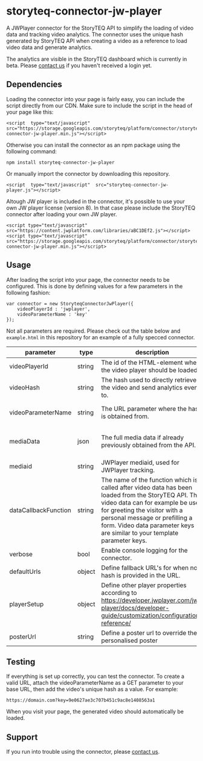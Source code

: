 
# storyteq-connector-jw-player
A JWPlayer connector for the StoryTEQ API to simplify the loading of video data and tracking video analytics. The connector uses the unique hash generated by StoryTEQ API when creating a video as a reference to load video data and generate analytics. 

The analytics are visible in the StoryTEQ dashboard which is currently in beta. Please [contact us](mailto:teq@storyteq.com) if you haven't received a login yet.

## Dependencies
Loading the connector into your page is fairly easy, you can include the script directly from our CDN. Make sure to include the  script in the head of your page like this:
```
<script  type="text/javascript"  src="https://storage.googleapis.com/storyteq/platform/connector/storyteq-connector-jw-player.min.js"></script>
```
Otherwise you can install the connector as an npm package using the following command:
```
npm install storyteq-connector-jw-player
```
Or manually import the connector by downloading this repository.
```
<script  type="text/javascript"  src="storyteq-connector-jw-player.js"></script>
```
Altough JW player is included in the connector, it's possible to use your own JW player license (version 8). In that case please include the StoryTEQ connector after loading your own JW player.
```
<script type="text/javascript" src="https://content.jwplatform.com/libraries/aBC1DEf2.js"></script>
<script type="text/javascript" src="https://storage.googleapis.com/storyteq/platform/connector/storyteq-connector-jw-player.min.js"></script>
```
## Usage
After loading the script into your page, the connector needs to be configured. This is done by defining values for a few parameters in the following fashion:

```
var connector = new StoryteqConnectorJwPlayer({
	videoPlayerId : 'jwplayer',
	videoParameterName : 'key'
});
``` 
Not all parameters are required. Please check out the table below and  ```example.html``` in this repository for an example of a fully specced connector.

|parameter|type|description|required|
|--|--|--|--|
|videoPlayerId|string|The id of the HTML-element where the video player should be loaded.|yes|
|videoHash|string|The hash used to directly retrieve the video and send analytics events to.|not required if videoParameterName or mediaData is filled|
|videoParameterName|string|The URL parameter where the hash is obtained from.|not required if videoHash or mediaData is filled|
|mediaData|json|The full media data if already previously obtained from the API.|not required if videoHash or videoParameterName is filled|
|mediaid|string|JWPlayer mediaid, used for JWPlayer tracking.|no|
|dataCallbackFunction|string|The name of the function which is called after video data has been loaded from the StoryTEQ API. This video data can for example be used for greeting the visitor with a personal message or prefilling a form. Video data parameter keys are similar to your template parameter keys.|no|
|verbose|bool|Enable console logging for the connector.|no|
|defaultUrls|object|Define fallback URL's for when no hash is provided in the URL.|no|
|playerSetup|object|Define other player properties according to https://developer.jwplayer.com/jw-player/docs/developer-guide/customization/configuration-reference/|no|
|posterUrl|string|Define a poster url to override the personalised poster|no|
## Testing
If everything is set up correctly, you can test the connector. To create a valid URL, attach the videoParameterName as a GET parameter to your base URL, then add the video's unique hash as a value. For example:
```
https://domain.com?key=9e0627ae3c707b451c9ac8e1408563a1
```
When you visit your page, the generated video should automatically be loaded.
## Support
If you run into trouble using the connector, please [contact us](mailto:teq@storyteq.com).
